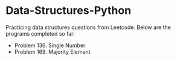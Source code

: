 # Data-Structures-Python
Practicing data structures questions from Leetcode. Below are the programs completed so far:
- Problem 136. Single Number
- Problem 169. Majority Element
